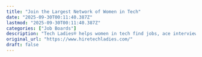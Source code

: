 ```yaml
---
title: "Join the Largest Network of Women in Tech"
date: "2025-09-30T00:11:40.387Z"
lastmod: "2025-09-30T00:11:40.387Z"
categories: ["Job Boards"]
description: "Tech Ladies® helps women in tech find jobs, ace interviews, negotiate salaries, and connect with other incredible women in tech. Join Tech Ladies today!"
original_url: "https://www.hiretechladies.com/"
draft: false
---
```

